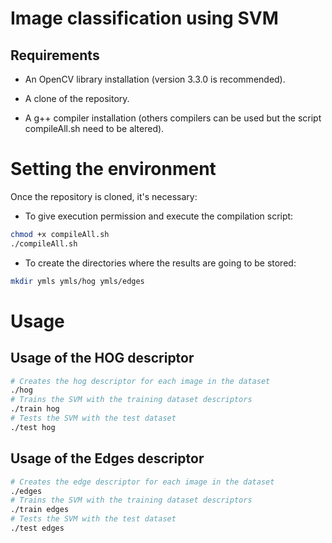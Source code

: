 # Image classification using SVM

## Requirements

* An OpenCV library installation (version 3.3.0 is recommended).

* A clone of the repository.

* A g++ compiler installation (others compilers can be used but the script compileAll.sh need to be altered).

# Setting the environment

Once the repository is cloned, it's necessary:

* To give execution permission and execute the compilation script:

```bash
chmod +x compileAll.sh
./compileAll.sh
```

* To create the directories where the results are going to be stored:

```bash
mkdir ymls ymls/hog ymls/edges
```

# Usage

## Usage of the HOG descriptor

```bash
# Creates the hog descriptor for each image in the dataset
./hog
# Trains the SVM with the training dataset descriptors
./train hog
# Tests the SVM with the test dataset
./test hog
```

## Usage of the Edges descriptor

```bash
# Creates the edge descriptor for each image in the dataset
./edges
# Trains the SVM with the training dataset descriptors
./train edges
# Tests the SVM with the test dataset
./test edges
```